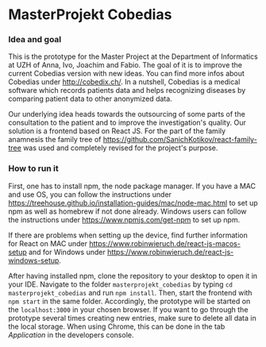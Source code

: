 # MasterProjekt Cobedias

### Idea and goal
This is the prototype for the Master Project at the Department of Informatics at UZH of Anna, Ivo, Joachim and Fabio. The goal of it is to improve the current Cobedias version with new ideas. You can find more infos about Cobedias under http://cobedix.ch/. In a nutshell, Cobedias is a medical software which records patients data and helps recognizing diseases by comparing patient data to other anonymized data. 

Our underlying idea heads towards the outsourcing of some parts of the consultation to the patient and to improve the investigation's quality. Our solution is a frontend based on React JS. For the part of the family anamnesis the family tree of https://github.com/SanichKotikov/react-family-tree was used and completely revised for the project's purpose.  

### How to run it
First, one has to install npm, the node package manager. If you have a MAC and use OS, you can follow the instructions under https://treehouse.github.io/installation-guides/mac/node-mac.html to set up npm as well as homebrew if not done already. Windows users can follow the instructions under https://www.npmjs.com/get-npm to set up npm. 

If there are problems when setting up the device, find further information for React on MAC under https://www.robinwieruch.de/react-js-macos-setup and for Windows under https://www.robinwieruch.de/react-js-windows-setup.

After having installed npm, clone the repository to your desktop to open it in your IDE. Navigate to the folder `masterprojekt_cobedias` by typing `cd masterprojekt_cobedias` and run `npm install`. Then, start the frontend with `npm start` in the same folder. Accordingly, the prototype will be started on the `localhost:3000` in your chosen browser. If you want to go through the prototype several times creating new entries, make sure to delete all data in the local storage. When using Chrome, this can be done in the tab *Application* in the developers console.
